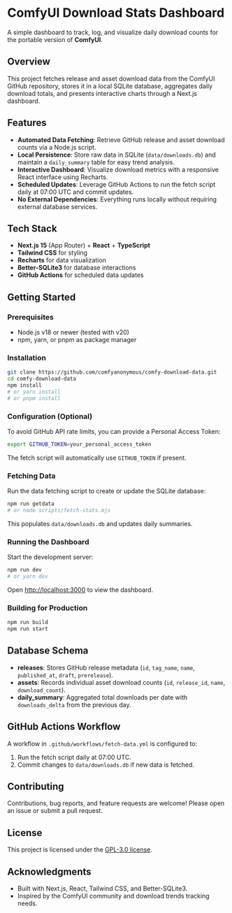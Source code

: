 # ComfyUI Download Stats Dashboard

A simple dashboard to track, log, and visualize daily download counts for the portable version of **ComfyUI**.

## Overview

This project fetches release and asset download data from the ComfyUI GitHub repository, stores it in a local SQLite database, aggregates daily download totals, and presents interactive charts through a Next.js dashboard.

## Features

- **Automated Data Fetching**: Retrieve GitHub release and asset download counts via a Node.js script.
- **Local Persistence**: Store raw data in SQLite (`data/downloads.db`) and maintain a `daily_summary` table for easy trend analysis.
- **Interactive Dashboard**: Visualize download metrics with a responsive React interface using Recharts.
- **Scheduled Updates**: Leverage GitHub Actions to run the fetch script daily at 07:00 UTC and commit updates.
- **No External Dependencies**: Everything runs locally without requiring external database services.

## Tech Stack

- **Next.js 15** (App Router) + **React** + **TypeScript**
- **Tailwind CSS** for styling
- **Recharts** for data visualization
- **Better-SQLite3** for database interactions
- **GitHub Actions** for scheduled data updates

## Getting Started

### Prerequisites

- Node.js v18 or newer (tested with v20)
- npm, yarn, or pnpm as package manager

### Installation

```bash
git clone https://github.com/comfyanonymous/comfy-download-data.git
cd comfy-download-data
npm install
# or yarn install
# or pnpm install
```

### Configuration (Optional)

To avoid GitHub API rate limits, you can provide a Personal Access Token:

```bash
export GITHUB_TOKEN=your_personal_access_token
```

The fetch script will automatically use `GITHUB_TOKEN` if present.

### Fetching Data

Run the data fetching script to create or update the SQLite database:

```bash
npm run getdata
# or node scripts/fetch-stats.mjs
```

This populates `data/downloads.db` and updates daily summaries.

### Running the Dashboard

Start the development server:

```bash
npm run dev
# or yarn dev
```

Open [http://localhost:3000](http://localhost:3000) to view the dashboard.

### Building for Production

```bash
npm run build
npm run start
```

## Database Schema

- **releases**: Stores GitHub release metadata (`id`, `tag_name`, `name`, `published_at`, `draft`, `prerelease`).
- **assets**: Records individual asset download counts (`id`, `release_id`, `name`, `download_count`).
- **daily_summary**: Aggregated total downloads per date with `downloads_delta` from the previous day.

## GitHub Actions Workflow

A workflow in `.github/workflows/fetch-data.yml` is configured to:

1. Run the fetch script daily at 07:00 UTC.
2. Commit changes to `data/downloads.db` if new data is fetched.

## Contributing

Contributions, bug reports, and feature requests are welcome! Please open an issue or submit a pull request.

## License

This project is licensed under the [GPL-3.0 license](LICENSE).

## Acknowledgments

- Built with Next.js, React, Tailwind CSS, and Better-SQLite3.
- Inspired by the ComfyUI community and download trends tracking needs.
